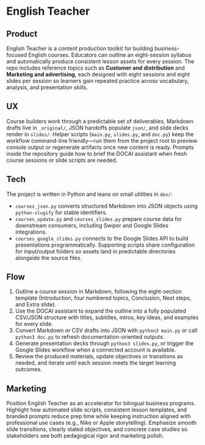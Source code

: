 # English Teacher

## Product
English Teacher is a content production toolkit for building business-focused English courses. Educators can outline an eight-session syllabus and automatically produce consistent lesson assets for every session. The repo includes reference topics such as **Customer and distribution** and **Marketing and advertising**, each designed with eight sessions and eight slides per session so learners gain repeated practice across vocabulary, analysis, and presentation skills.

## UX
Course builders work through a predictable set of deliverables. Markdown drafts live in `_original/`, JSON handoffs populate `json/`, and slide decks render in `slides/`. Helper scripts (`main.py`, `slides.py`, and `doc.py`) keep the workflow command-line friendly—run them from the project root to preview console output or regenerate artifacts once new content is ready. Prompts inside the repository guide how to brief the DOCAI assistant when fresh course sessions or slide scripts are needed.

## Tech
The project is written in Python and leans on small utilities in `dev/`:
- `courses_json.py` converts structured Markdown into JSON objects using `python-slugify` for stable identifiers.
- `courses_update.py` and `courses_slides.py` prepare course data for downstream consumers, including Swiper and Google Slides integrations.
- `courses_google_slides.py` connects to the Google Slides API to build presentations programmatically.
Supporting scripts share configuration for input/output folders so assets land in predictable directories alongside the source files.

## Flow
1. Outline a course session in Markdown, following the eight-section template (Introduction, four numbered topics, Conclusion, Next steps, and Extra slide).
2. Use the DOCAI assistant to expand the outline into a fully populated CSV/JSON structure with titles, subtitles, intros, key ideas, and examples for every slide.
3. Convert Markdown or CSV drafts into JSON with `python3 main.py` or call `python3 doc.py` to refresh documentation-oriented outputs.
4. Generate presentation decks through `python3 slides.py`, or trigger the Google Slides workflow when a connected account is available.
5. Review the produced materials, update objectives or transitions as needed, and iterate until each session meets the target learning outcomes.

## Marketing
Position English Teacher as an accelerator for bilingual business programs. Highlight how automated slide scripts, consistent lesson templates, and branded prompts reduce prep time while keeping instruction aligned with professional use cases (e.g., Nike or Apple storytelling). Emphasize smooth slide transitions, clearly stated objectives, and concrete case studies so stakeholders see both pedagogical rigor and marketing polish.
